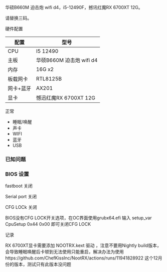 
华硕B660M 迫击炮 wifi d4，i5-12490F，撼讯红魔RX 6700XT 12G。

请替换三码。

硬件配置

|  配置|  型号|
|---|---|
|  CPU| I5 12490 |
|  主板| 华硕B660M 迫击炮 wifi d4 |
|  内存|  16G x2 |
|  板载网卡|  RTL8125B|
|  网卡+蓝牙| AX201 |
|  显卡| 憾迅红魔RX 6700XT 12G |

正常
- 睡眠/唤醒
- 声卡
- WIFI
- 蓝牙
- USB
### 已知问题


### BIOS 设置
fastboot 关闭

Serial port 关闭

CFG LOCk 关闭


BIOS没有CFG LOCK开关选项，在OC界面使用grubx64.efi 输入 setup_var CpuSetup 0x44 0x00
即可关闭CFG LOCK




记录

RX 6700XT显卡需要添加 NOOTRX.kext 驱动 ，注意不要用Nightly build版本，会导致睡眠唤醒后卡顿到无法使用只能重启，解决办法为使用https://github.com/ChefKissInc/NootRX/actions/runs/11941828922 这个12月份的版本，测试只有此版本没问题

